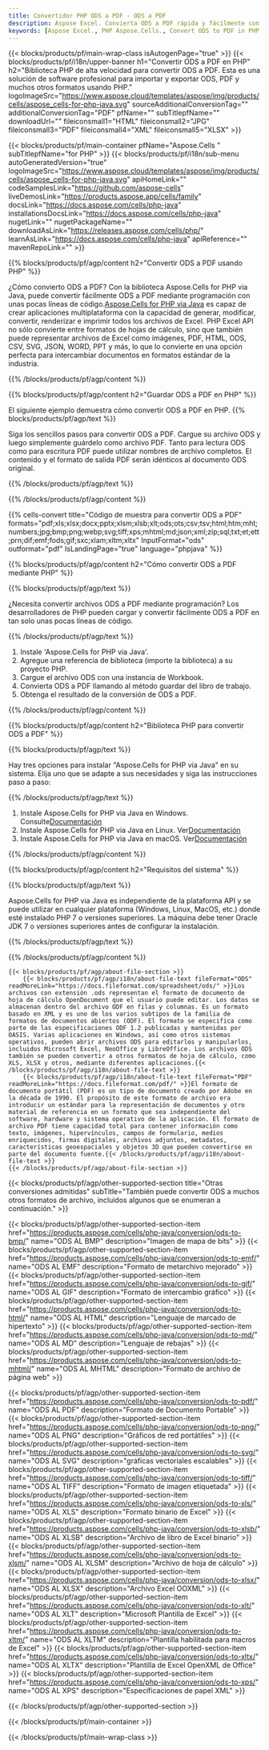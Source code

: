 ```yaml
---
title: Convertidor PHP ODS a PDF - ODS a PDF
description: Aspose Excel. Convierta ODS a PDF rápida y fácilmente con Aspose.Cells. PHP ODS a PDF. PHP Guarde ODS a PDF. Guarde ODS como PDF usando PHP.
keywords: [Aspose Excel., PHP Aspose.Cells., Convert ODS to PDF in PHP., Save ODS to PDF using PHP., PHP ODS to PDF saveformat., ODS to PDF Converter., PHP Save ODS as PDF]
---
```

{{< blocks/products/pf/main-wrap-class isAutogenPage="true" >}}
{{< blocks/products/pf/i18n/upper-banner h1="Convertir ODS a PDF en PHP" h2="Biblioteca PHP de alta velocidad para convertir ODS a PDF. Esta es una solución de software profesional para importar y exportar ODS, PDF y muchos otros formatos usando PHP." logoImageSrc="https://www.aspose.cloud/templates/aspose/img/products/cells/aspose_cells-for-php-java.svg" sourceAdditionalConversionTag="" additionalConversionTag="PDF" pfName="" subTitlepfName="" downloadUrl="" fileiconsmall1="HTML" fileiconsmall2="JPG" fileiconsmall3="PDF" fileiconsmall4="XML" fileiconsmall5="XLSX" >}}

{{< blocks/products/pf/main-container pfName="Aspose.Cells " subTitlepfName="for PHP" >}}
{{< blocks/products/pf/i18n/sub-menu autoGeneratedVersion="true" logoImageSrc="https://www.aspose.cloud/templates/aspose/img/products/cells/aspose_cells-for-php-java.svg" apiHomeLink="" codeSamplesLink="https://github.com/aspose-cells" liveDemosLink="https://products.aspose.app/cells/family" docsLink="https://docs.aspose.com/cells/php-java" installationsDocsLink="https://docs.aspose.com/cells/php-java" nugetLink="" nugetPackageName="" downloadAsLink="https://releases.aspose.com/cells/php/" learnAsLink="https://docs.aspose.com/cells/php-java" apiReference="" mavenRepoLink="" >}}


{{% blocks/products/pf/agp/content h2="Convertir ODS a PDF usando PHP" %}}

 ¿Cómo convierto ODS a PDF? Con la biblioteca Aspose.Cells for PHP via Java, puede convertir fácilmente ODS a PDF mediante programación con unas pocas líneas de código.[Aspose.Cells for PHP via Java](https://products.aspose.com/cells/php-java/) es capaz de crear aplicaciones multiplataforma con la capacidad de generar, modificar, convertir, renderizar e imprimir todos los archivos de Excel. PHP Excel API no sólo convierte entre formatos de hojas de cálculo, sino que también puede representar archivos de Excel como imágenes, PDF, HTML, ODS, CSV, SVG, JSON, WORD, PPT y más, lo que lo convierte en una opción perfecta para intercambiar documentos en formatos estándar de la industria.
 
{{% /blocks/products/pf/agp/content %}}

{{% blocks/products/pf/agp/content h2="Guardar ODS a PDF en PHP" %}}

El siguiente ejemplo demuestra cómo convertir ODS a PDF en PHP.
{{% blocks/products/pf/agp/text %}}

Siga los sencillos pasos para convertir ODS a PDF. Cargue su archivo ODS y luego simplemente guárdelo como archivo PDF. Tanto para lectura ODS como para escritura PDF puede utilizar nombres de archivo completos. El contenido y el formato de salida PDF serán idénticos al documento ODS original.

{{% /blocks/products/pf/agp/text %}}

{{% /blocks/products/pf/agp/content %}}

{{% cells-convert title="Código de muestra para convertir ODS a PDF" formats="pdf;xls;xlsx;docx;pptx;xlsm;xlsb;xlt;ods;ots;csv;tsv;html;htm;mht;numbers;jpg;bmp;png;webp;svg;tiff;xps;mhtml;md;json;xml;zip;sql;txt;et;ett;prn;dif;emf;fods;gif;sxc;xlam;xltm;xltx" InputFormat="ods" outformat="pdf" IsLandingPage="true" language="phpjava" %}}

{{% blocks/products/pf/agp/content h2="Cómo convertir ODS a PDF mediante PHP" %}}

{{% blocks/products/pf/agp/text %}}

¿Necesita convertir archivos ODS a PDF mediante programación? Los desarrolladores de PHP pueden cargar y convertir fácilmente ODS a PDF en tan solo unas pocas líneas de código.

{{% /blocks/products/pf/agp/text %}}

1.  Instale 'Aspose.Cells for PHP via Java'.
1.  Agregue una referencia de biblioteca (importe la biblioteca) a su proyecto PHP.
1.  Cargue el archivo ODS con una instancia de Workbook.
1.  Convierta ODS a PDF llamando al método guardar del libro de trabajo.
1.  Obtenga el resultado de la conversión de ODS a PDF.

{{% /blocks/products/pf/agp/content %}}

{{% blocks/products/pf/agp/content h2="Biblioteca PHP para convertir ODS a PDF" %}}

{{% blocks/products/pf/agp/text %}}

Hay tres opciones para instalar "Aspose.Cells for PHP via Java" en su sistema. Elija uno que se adapte a sus necesidades y siga las instrucciones paso a paso:

{{% /blocks/products/pf/agp/text %}}

1.  Instale Aspose.Cells for PHP via Java en Windows. Consulte[Documentación](https://docs.aspose.com/cells/php-java/setup-and-installation-guidelines/#windows)
1.  Instale Aspose.Cells for PHP via Java en Linux. Ver[Documentación](https://docs.aspose.com/cells/php-java/setup-and-installation-guidelines/#linux)
1.  Instale Aspose.Cells for PHP via Java en macOS. Ver[Documentación](https://docs.aspose.com/cells/php-java/setup-and-installation-guidelines/#mac)

{{% /blocks/products/pf/agp/content %}}

{{% blocks/products/pf/agp/content h2="Requisitos del sistema" %}}

{{% blocks/products/pf/agp/text %}}

Aspose.Cells for PHP via Java es independiente de la plataforma API y se puede utilizar en cualquier plataforma (Windows, Linux, MacOS, etc.) donde esté instalado PHP 7 o versiones superiores. La máquina debe tener Oracle JDK 7 o versiones superiores antes de configurar la instalación.
 
{{% /blocks/products/pf/agp/text %}}


{{% /blocks/products/pf/agp/content %}}

<!-- aboutfile Starts -->
    {{< blocks/products/pf/agp/about-file-section >}}
        {{< blocks/products/pf/agp/i18n/about-file-text fileFormat="ODS" readMoreLink="https://docs.fileformat.com/spreadsheet/ods/" >}}Los archivos con extensión .ods representan el formato de documento de hoja de cálculo OpenDocument que el usuario puede editar. Los datos se almacenan dentro del archivo ODF en filas y columnas. Es un formato basado en XML y es uno de los varios subtipos de la familia de formatos de documentos abiertos (ODF). El formato se especifica como parte de las especificaciones ODF 1.2 publicadas y mantenidas por OASIS. Varias aplicaciones en Windows, así como otros sistemas operativos, pueden abrir archivos ODS para editarlos y manipularlos, incluidos Microsoft Excel, NeoOffice y LibreOffice. Los archivos ODS también se pueden convertir a otros formatos de hoja de cálculo, como XLS, XLSX y otros, mediante diferentes aplicaciones.{{< /blocks/products/pf/agp/i18n/about-file-text >}}
        {{< blocks/products/pf/agp/i18n/about-file-text fileFormat="PDF" readMoreLink="https://docs.fileformat.com/pdf/" >}}El formato de documento portátil (PDF) es un tipo de documento creado por Adobe en la década de 1990. El propósito de este formato de archivo era introducir un estándar para la representación de documentos y otro material de referencia en un formato que sea independiente del software, hardware y sistema operativo de la aplicación. El formato de archivo PDF tiene capacidad total para contener información como texto, imágenes, hipervínculos, campos de formulario, medios enriquecidos, firmas digitales, archivos adjuntos, metadatos, características geoespaciales y objetos 3D que pueden convertirse en parte del documento fuente.{{< /blocks/products/pf/agp/i18n/about-file-text >}}
    {{< /blocks/products/pf/agp/about-file-section >}}
<!-- aboutfile Ends -->

{{< blocks/products/pf/agp/other-supported-section title="Otras conversiones admitidas" subTitle="También puede convertir ODS a muchos otros formatos de archivo, incluidos algunos que se enumeran a continuación." >}}

{{< blocks/products/pf/agp/other-supported-section-item href="https://products.aspose.com/cells/php-java/conversion/ods-to-bmp/" name="ODS AL BMP" description="Imagen de mapa de bits" >}}
{{< blocks/products/pf/agp/other-supported-section-item href="https://products.aspose.com/cells/php-java/conversion/ods-to-emf/" name="ODS AL EMF" description="Formato de metarchivo mejorado" >}}
{{< blocks/products/pf/agp/other-supported-section-item href="https://products.aspose.com/cells/php-java/conversion/ods-to-gif/" name="ODS AL GIF" description="Formato de intercambio gráfico" >}}
{{< blocks/products/pf/agp/other-supported-section-item href="https://products.aspose.com/cells/php-java/conversion/ods-to-html/" name="ODS AL HTML" description="Lenguaje de marcado de hipertexto" >}}
{{< blocks/products/pf/agp/other-supported-section-item href="https://products.aspose.com/cells/php-java/conversion/ods-to-md/" name="ODS AL MD" description="Lenguaje de rebajas" >}}
{{< blocks/products/pf/agp/other-supported-section-item href="https://products.aspose.com/cells/php-java/conversion/ods-to-mhtml/" name="ODS AL MHTML" description="Formato de archivo de página web" >}}

{{< blocks/products/pf/agp/other-supported-section-item href="https://products.aspose.com/cells/php-java/conversion/ods-to-pdf/" name="ODS AL PDF" description="Formato de Documento Portable" >}}
{{< blocks/products/pf/agp/other-supported-section-item href="https://products.aspose.com/cells/php-java/conversion/ods-to-png/" name="ODS AL PNG" description="Gráficos de red portátiles" >}}
{{< blocks/products/pf/agp/other-supported-section-item href="https://products.aspose.com/cells/php-java/conversion/ods-to-svg/" name="ODS AL SVG" description="gráficas vectoriales escalables" >}}
{{< blocks/products/pf/agp/other-supported-section-item href="https://products.aspose.com/cells/php-java/conversion/ods-to-tiff/" name="ODS AL TIFF" description="Formato de imagen etiquetada" >}}
{{< blocks/products/pf/agp/other-supported-section-item href="https://products.aspose.com/cells/php-java/conversion/ods-to-xls/" name="ODS AL XLS" description="Formato binario de Excel" >}}
{{< blocks/products/pf/agp/other-supported-section-item href="https://products.aspose.com/cells/php-java/conversion/ods-to-xlsb/" name="ODS AL XLSB" description="Archivo de libro de Excel binario" >}}
{{< blocks/products/pf/agp/other-supported-section-item href="https://products.aspose.com/cells/php-java/conversion/ods-to-xlsm/" name="ODS AL XLSM" description="Archivo de hoja de cálculo" >}}
{{< blocks/products/pf/agp/other-supported-section-item href="https://products.aspose.com/cells/php-java/conversion/ods-to-xlsx/" name="ODS AL XLSX" description="Archivo Excel OOXML" >}}
{{< blocks/products/pf/agp/other-supported-section-item href="https://products.aspose.com/cells/php-java/conversion/ods-to-xlt/" name="ODS AL XLT" description="Microsoft Plantilla de Excel" >}}
{{< blocks/products/pf/agp/other-supported-section-item href="https://products.aspose.com/cells/php-java/conversion/ods-to-xltm/" name="ODS AL XLTM" description="Plantilla habilitada para macros de Excel" >}}
{{< blocks/products/pf/agp/other-supported-section-item href="https://products.aspose.com/cells/php-java/conversion/ods-to-xltx/" name="ODS AL XLTX" description="Plantilla de Excel OpenXML de Office" >}}
{{< blocks/products/pf/agp/other-supported-section-item href="https://products.aspose.com/cells/php-java/conversion/ods-to-xps/" name="ODS AL XPS" description="Especificaciones de papel XML" >}}

{{< /blocks/products/pf/agp/other-supported-section >}}

{{< /blocks/products/pf/main-container >}}
    
{{< /blocks/products/pf/main-wrap-class >}}
